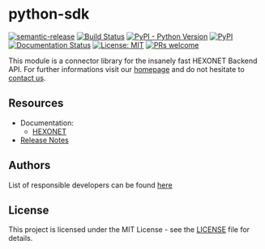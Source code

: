 # python-sdk

[![semantic-release](https://img.shields.io/badge/%20%20%F0%9F%93%A6%F0%9F%9A%80-semantic--release-e10079.svg)](https://github.com/semantic-release/semantic-release)
[![Build Status](https://github.com/centralnicgroup-opensource/rtldev-middleware-python-sdk/workflows/Release/badge.svg?branch=master)](https://github.com/centralnicgroup-opensource/rtldev-middleware-python-sdk/workflows/Release/badge.svg?branch=master)
[![PyPI - Python Version](https://img.shields.io/pypi/pyversions/hexonet.apiconnector.svg)](https://www.python.org/)
[![PyPI](https://img.shields.io/pypi/v/hexonet.apiconnector.svg)](https://pypi.org/project/hexonet.apiconnector/)
[![Documentation Status](https://readthedocs.org/projects/hexonet-python-sdk/badge/?version=latest)](https://hexonet-python-sdk.readthedocs.io/en/latest/?badge=latest)
[![License: MIT](https://img.shields.io/badge/License-MIT-blue.svg)](https://opensource.org/licenses/MIT)
[![PRs welcome](https://img.shields.io/badge/PRs-welcome-brightgreen.svg)](https://github.com/centralnicgroup-opensource/rtldev-middleware-python-sdk/blob/master/CONTRIBUTING.md)

This module is a connector library for the insanely fast HEXONET Backend API. For further informations visit our [homepage](http://hexonet.net) and do not hesitate to [contact us](https://www.hexonet.net/contact).

## Resources

- Documentation:
  - [HEXONET](https://www.hexonet.support/hc/en-gb/articles/13648020541981-Self-Development-Kit-for-Python)
- [Release Notes](https://github.com/centralnicgroup-opensource/rtldev-middleware-python-sdk/releases)

## Authors

List of responsible developers can be found [here](https://github.com/centralnicgroup-opensource/rtldev-middleware-python-sdk/blob/master/AUTHORS.md)

## License

This project is licensed under the MIT License - see the [LICENSE](LICENSE) file for details.
